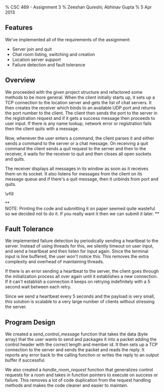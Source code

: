 % CSC 469 - Assignment 3
% Zeeshan Qureshi; Abhinav Gupta
% 5 Apr 2013

Features
--------

We've implemented all of the requirements of the assignment:

  + Server join and quit
  + Chat room listing, switching and creation
  + Location server support
  + Failure detection and fault tolerance

Overview
--------

We proceeded with the given project structure and refactored some
methods to be more general. When the client initially starts up, it sets
up a TCP connection to the location server and gets the list of chat
servers. It then creates the receiver which binds to an available UDP
port and returns the port number to the client. The client then sends
the port to the server in the registration request and if it gets a
success message then proceeds to user input. If there is any name
lookup, network error or registration fails then the client quits with a
message.

Now, whenever the user enters a command, the client parses it and either
sends a command to the server or a chat message. On receiving a quit
command the client sends a quit request to the server and then to the
receiver, it waits for the receiver to quit and then closes all open
sockets and quits.

The receiver displays all messages in its window as soon as it receives
them on its socket. It also listens for messages from the client on its
message queue and if there's a quit message, then it unbinds from port
and quits.

\vfill

**\
NOTE: Printing the code and submitting it on paper seemed quite wasteful so we decided not to do it. If you really want it then we can submit it later.
**

Fault Tolerance
---------------

We implemented failure detection by periodically sending a heartbeat to
the server. Instead of using threads for this, we silently timeout on
user input, and send a heartbeat and then listen for input again. Since
the terminal input is line buffered, the user won't notice this. This
removes the extra complexity and overhead of maintaining threads.

If there is an error sending a heartbeat to the server, the client goes
through the initialization process all over again until it establishes a
new connection. If it can't establish a connection it keeps on retrying
indefinitely with a 5 second wait between each retry.

Since we send a heartbeat every 5 seconds and the payload is very small,
this solution is scalable to a very large number of clients without
stressing the server.

Program Design
--------------

We created a *send\_control\_message* function that takes the data (byte
array) that the user wants to send and packages it into a packet adding
the control header with the correct length and member id. It then sets
up a TCP connection to the server and sends the packet and reads the
reply. It reports any error back to the calling function or writes the
reply to an output buffer if successful.

We also created a *handle\_room\_request* function that generalizes
control requests for a room and takes in function pointers to execute on
success or failure. This removes a lot of code duplication from the
request handling methods and makes the code cleaner and easier to
maintain.
